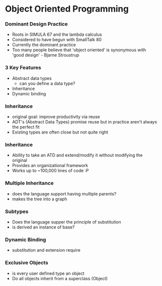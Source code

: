 # Object Oriented Programming

### Dominant Design Practice
* Roots in SIMULA 67 and the lambda calculus
* Considered to have begun with SmallTalk 80
* Currently the dominant practice
* Too many people believe that 'object oriented' is synonymous with 'good design' - Bjarne Stroustrup

### 3 Key Features
* Abstract data types
  * can you define a data type?
* Inheritance
* Dynamic binding

### Inheritance
* original goal: improve productivity via reuse
* ADT's (Abstract Data Types) promise reuse but in practice aren't always the perfect fit
* Existing types are often close but not quite right

### Inheritance
* Ability to take an ATD and extend/modify it without modifying the original
* Provides an organizational framework
* Works up to ~100,000 lines of code :P

### Multiple Inheritance
* does the language support having multiple parents?
* makes the tree into a graph

### Subtypes
* Does the language supper the principle of substitution
* is derived an instance of base?

### Dynamic Binding
* substitution and extension require 

### Exclusive Objects
* is every user defined type an object
* Do all objects inherit from a superclass (Object)
